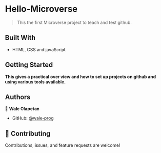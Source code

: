 # Hello-Microverse



> This the first Microverse project to teach and test github.


## Built With

- HTML, CSS and javaScript




## Getting Started

**This gives a practical over view and how to set up projects on github and using various tools available.**




## Authors

👤 **Wale Olapetan**

- GitHub: [@wale-prog](https://github.com/wale-prog)



## 🤝 Contributing

Contributions, issues, and feature requests are welcome!

